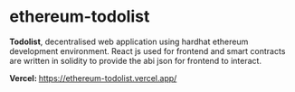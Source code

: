 # ethereum-todolist

<b>Todolist</b>, decentralised web application using hardhat ethereum development environment. React js used for frontend and smart contracts are written 
in solidity to provide the abi json for frontend to interact.

<b>Vercel: </b> https://ethereum-todolist.vercel.app/
